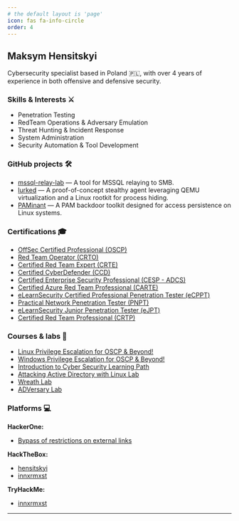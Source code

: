 ```yaml
---
# the default layout is 'page'
icon: fas fa-info-circle
order: 4
---
```


## Maksym Hensitskyi 

Cybersecurity specialist based in Poland 🇵🇱, with over 4 years of experience in both offensive and defensive security.

### Skills & Interests ⚔️

- Penetration Testing
- RedTeam Operations & Adversary Emulation
- Threat Hunting & Incident Response
- System Administration
- Security Automation & Tool Development

### GitHub projects 🛠️ 

- [mssql-relay-lab](https://github.com/innxrmxst/mssql-relay-lab) — A tool for MSSQL relaying to SMB.
- [lurked](https://github.com/innxrmxst/lurked) — A proof-of-concept stealthy agent leveraging QEMU virtualization and a Linux rootkit for process hiding.
- [PAMinant](https://github.com/innxrmxst/PAMinant) — A PAM backdoor toolkit designed for access persistence on Linux systems.

### Certifications 🎓

- [OffSec Certified Professional (OSCP)](https://credentials.offsec.com/1a1b245e-01af-47ca-a35a-e5a55df2e666)
- [Red Team Operator (CRTO)](https://eu.badgr.com/public/assertions/YCOpfKbZSgK0ANr4_AUJYA)
- [Certified Red Team Expert (CRTE)](https://www.credential.net/b7966972-4177-40d2-8482-edd2ed6f49c3)
- [Certified CyberDefender (CCD)](https://www.credly.com/badges/71d0e81f-774f-481c-a29a-df4e65e83017/public_url)
- [Certified Enterprise Security Professional (CESP - ADCS)](https://www.credential.net/0d7479be-ae25-4de7-9998-265f40694685)
- [Certified Azure Red Team Professional (CARTE)](https://www.credential.net/69a107a8-d304-4306-9c5b-8403ac6e3c16)
- [eLearnSecurity Certified Professional Penetration Tester (eCPPT)](https://certs.ine.com/a1925fd0-47dd-4ae9-80ff-384845ba218f)
- [Practical Network Penetration Tester (PNPT)](https://certified.tcm-sec.com/5873d045-021a-4d11-a660-8939cffb0a56)
- [eLearnSecurity Junior Penetration Tester (eJPT)](https://certs.ine.com/b49fa364-654d-462e-8eff-1d325d637505)
- [Certified Red Team Professional (CRTP)](https://www.credential.net/ae71e583-58e0-4c30-b06e-825f3ca4cadf)

### Courses & labs 🧪

- [Linux Privilege Escalation for OSCP & Beyond!](https://www.udemy.com/certificate/UC-757800d6-221d-4a1b-90bc-367117b555ee/)
- [Windows Privilege Escalation for OSCP & Beyond!](https://www.udemy.com/certificate/UC-f730fefc-e5ef-4640-9139-5b8266fe1383/)
- [Introduction to Cyber Security Learning Path](https://tryhackme-certificates.s3-eu-west-1.amazonaws.com/THM-G76XLDCIK5.pdf)
- [Attacking Active Directory with Linux Lab](https://www.credential.net/32a4a63d-b270-4aa5-9a9b-8e1788a7b34c)
- [Wreath Lab](https://tryhackme.com/innxrmxst/badges/wreath)
- [ADVersary Lab](https://tryhackme.com/innxrmxst/badges/adversary)

### Platforms 💻

**HackerOne:**

- [Bypass of restrictions on external links](https://hackerone.com/reports/956449)

**HackTheBox:**

- [hensitskyi](https://app.hackthebox.com/users/222289)
- [innxrmxst](https://app.hackthebox.com/profile/914542)

**TryHackMe:**

- [innxrmxst](https://tryhackme.com/p/innxrmxst)

---

